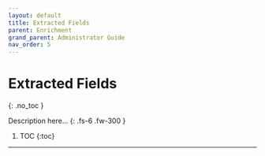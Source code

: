 ```yaml
---
layout: default
title: Extracted Fields
parent: Enrichment
grand_parent: Administrator Guide
nav_order: 5
---
```


# Extracted Fields
{: .no_toc }


Description here...
{: .fs-6 .fw-300 }

1. TOC
{:toc}

---